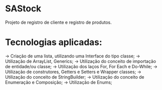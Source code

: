 # SAStock
Projeto de registro de cliente e registro de produtos.

# Tecnologias aplicadas:
-> Criação de uma lista, utilizando uma Interface do tipo classe;
-> Utilização de ArrayList, Generics;
-> Utilização do conceito de importação de entidade/ou classe;
-> Utilização dos laços For, For Each e Do-While;
-> Utilização de construtores, Getters e Setters e Wrapper classes;
-> Utilização do conceito de StringBuilder;
-> Utilização do conceito de Enumeração e Composição;
-> Utilização de Enums;
